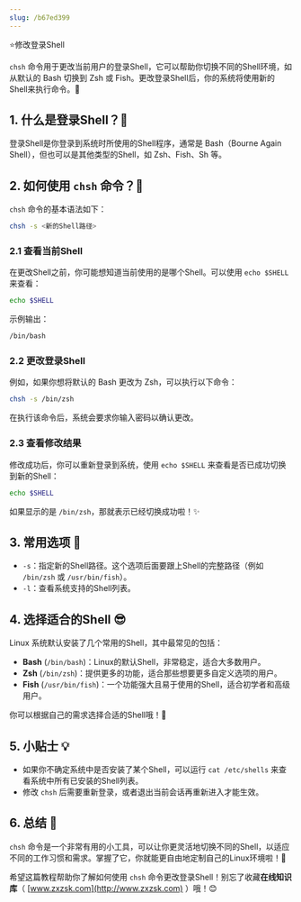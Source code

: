 ```yaml
---
slug: /b67ed399
---
```

⭐修改登录Shell

`chsh` 命令用于更改当前用户的登录Shell，它可以帮助你切换不同的Shell环境，如从默认的 Bash 切换到 Zsh 或 Fish。更改登录Shell后，你的系统将使用新的Shell来执行命令。🎉

## 1. 什么是登录Shell？🤔

登录Shell是你登录到系统时所使用的Shell程序，通常是 Bash（Bourne Again Shell），但也可以是其他类型的Shell，如 Zsh、Fish、Sh 等。

## 2. 如何使用 `chsh` 命令？📝

`chsh` 命令的基本语法如下：

```bash
chsh -s <新的Shell路径>
```

### 2.1 查看当前Shell

在更改Shell之前，你可能想知道当前使用的是哪个Shell。可以使用 `echo $SHELL` 来查看：

```bash
echo $SHELL
```

示例输出：

```bash
/bin/bash
```

### 2.2 更改登录Shell

例如，如果你想将默认的 Bash 更改为 Zsh，可以执行以下命令：

```bash
chsh -s /bin/zsh
```

在执行该命令后，系统会要求你输入密码以确认更改。

### 2.3 查看修改结果

修改成功后，你可以重新登录到系统，使用 `echo $SHELL` 来查看是否已成功切换到新的Shell：

```bash
echo $SHELL
```

如果显示的是 `/bin/zsh`，那就表示已经切换成功啦！✨

## 3. 常用选项 📝

- `-s`：指定新的Shell路径。这个选项后面要跟上Shell的完整路径（例如 `/bin/zsh` 或 `/usr/bin/fish`）。
- `-l`：查看系统支持的Shell列表。

## 4. 选择适合的Shell 😎

Linux 系统默认安装了几个常用的Shell，其中最常见的包括：

- **Bash** (`/bin/bash`)：Linux的默认Shell，非常稳定，适合大多数用户。
- **Zsh** (`/bin/zsh`)：提供更多的功能，适合那些想要更多自定义选项的用户。
- **Fish** (`/usr/bin/fish`)：一个功能强大且易于使用的Shell，适合初学者和高级用户。

你可以根据自己的需求选择合适的Shell哦！💖

## 5. 小贴士 💡

- 如果你不确定系统中是否安装了某个Shell，可以运行 `cat /etc/shells` 来查看系统中所有已安装的Shell列表。
- 修改 `chsh` 后需要重新登录，或者退出当前会话再重新进入才能生效。

## 6. 总结 🎯

`chsh` 命令是一个非常有用的小工具，可以让你更灵活地切换不同的Shell，以适应不同的工作习惯和需求。掌握了它，你就能更自由地定制自己的Linux环境啦！💫

希望这篇教程帮助你了解如何使用 `chsh` 命令更改登录Shell！别忘了收藏**在线知识库**（ [www.zxzsk.com](http://www.zxzsk.com) ）哦！😊
